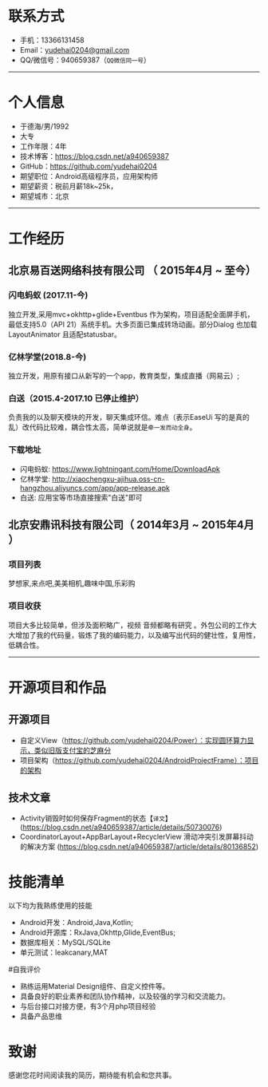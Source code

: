 
# 联系方式

- 手机：13366131458
- Email：yudehai0204@gmail.com 
- QQ/微信号：940659387（```QQ微信同一号```）

---

# 个人信息

 - 于德海/男/1992
 - 大专
 - 工作年限：4年
 - 技术博客：https://blog.csdn.net/a940659387
 - GitHub：https://github.com/yudehai0204
 - 期望职位：Android高级程序员，应用架构师
 - 期望薪资：税前月薪18k~25k，
 - 期望城市：北京

---

# 工作经历


## 北京易百送网络科技有限公司 （ 2015年4月 ~ 至今）

### 闪电蚂蚁 (2017.11-今)
独立开发,采用mvc+okhttp+glide+Eventbus 作为架构，项目适配全面屏手机，最低支持5.0（API 21）系统手机。大多页面已集成转场动画。部分Dialog 也加载LayoutAnimator 且适配statusbar。

### 亿林学堂(2018.8-今)
独立开发，用原有接口从新写的一个app，教育类型，集成直播（网易云）;


### 白送（2015.4-2017.10 已停止维护）
负责我的以及聊天模块的开发，聊天集成环信。难点（表示EaseUi 写的是真的乱）改代码比较难，耦合性太高，简单说就是```牵一发而动全身```。 

### 下载地址

 - 闪电蚂蚁: https://www.lightningant.com/Home/DownloadApk
 - 亿林学堂: http://xiaochengxu-ajihua.oss-cn-hangzhou.aliyuncs.com/app/app-release.apk
 - 白送: 应用宝等市场直接搜索"白送"即可



 
## 北京安鼎讯科技有限公司（ 2014年3月 ~ 2015年4月 ）

### 项目列表
梦想家,来点吧,美美相机,趣味中国,乐彩购


### 项目收获
项目大多比较简单，但涉及面积略广，视频 音频都略有研究 。外包公司的工作大大增加了我的代码量，锻炼了我的编码能力，以及编写出代码的健壮性，复用性，低耦合性。


---


# 开源项目和作品


## 开源项目

 -  自定义View（https://github.com/yudehai0204/Power）：实现圆环算力显示，类似旧版支付宝的芝麻分
 -  项目架构（https://github.com/yudehai0204/AndroidProjectFrame）：项目的架构

## 技术文章

- Activity销毁时如何保存Fragment的状态【```译文```】(https://blog.csdn.net/a940659387/article/details/50730076)
- CoordinatorLayout+AppBarLayout+RecyclerView 滑动冲突引发屏幕抖动的解决方案
(https://blog.csdn.net/a940659387/article/details/80136852) 


# 技能清单

以下均为我熟练使用的技能

- Android开发：Android,Java,Kotlin;
- Android开源库：RxJava,Okhttp,Glide,EventBus;
- 数据库相关：MySQL/SQLite
- 单元测试：leakcanary,MAT

#自我评价

- 熟练运用Material Design组件、自定义控件等。
- 具备良好的职业素养和团队协作精神，以及较强的学习和交流能力。
- 与后台接口对接方便，有3个月php项目经验
- 具备产品思维




# 致谢

感谢您花时间阅读我的简历，期待能有机会和您共事。

